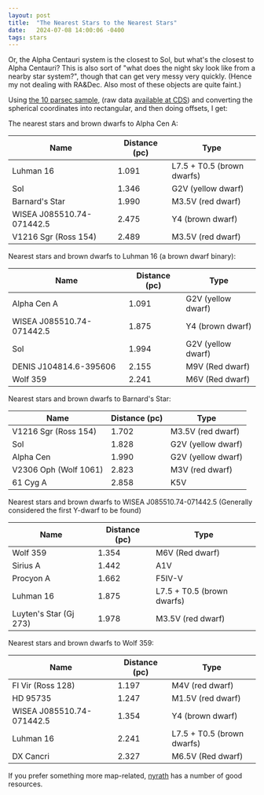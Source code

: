 ```yaml
---
layout: post
title:  "The Nearest Stars to the Nearest Stars"
date:   2024-07-08 14:00:06 -0400
tags: stars
---
```

Or, the Alpha Centauri system is the closest to Sol, but what's the closest to Alpha Centauri? This is also sort of "what does the night sky look like from a nearby star system?", though that can get very messy very quickly. (Hence my not dealing with RA&Dec. Also most of these objects are quite faint.)

Using [the 10 parsec sample](https://www.aanda.org/articles/aa/full_html/2021/06/aa40985-21/aa40985-21.html), (raw data [available at CDS](https://cdsarc.cds.unistra.fr/viz-bin/cat/J/A+A/650/A201)) and converting the spherical coordinates into rectangular, and then doing offsets, I get:

The nearest stars and brown dwarfs to Alpha Cen A:

|Name|Distance (pc)|Type|
|-|-|-|
|Luhman 16|1.091|L7.5 + T0.5 (brown dwarfs)|
|Sol|1.346|G2V (yellow dwarf)|
|Barnard's Star|1.990|M3.5V (red dwarf)|
|WISEA J085510.74-071442.5|2.475|Y4 (brown dwarf)|
|V1216 Sgr (Ross 154)|2.489|M3.5V (red dwarf)|


Nearest stars and brown dwarfs to Luhman 16 (a brown dwarf binary):

|Name|Distance (pc)|Type|
|-|-|-|
|Alpha Cen A|1.091|G2V (yellow dwarf)|
|WISEA J085510.74-071442.5|1.875|Y4 (brown dwarf)|
|Sol|1.994|G2V (yellow dwarf)|
|DENIS J104814.6-395606|2.155|M9V (Red dwarf)|
|Wolf 359|2.241|M6V (Red dwarf)|


Nearest stars and brown dwarfs to Barnard's Star:

|Name|Distance (pc)|Type|
|-|-|-|
|V1216 Sgr (Ross 154)|1.702|M3.5V (red dwarf)|
|Sol|1.828|G2V (yellow dwarf)|
|Alpha Cen|1.990|G2V (yellow dwarf)|
|V2306 Oph (Wolf 1061)|2.823|M3V (red dwarf)|
|61 Cyg A|2.858|K5V|

Nearest stars and brown dwarfs to WISEA J085510.74-071442.5 (Generally considered the first Y-dwarf to be found)

|Name|Distance (pc)|Type|
|-|-|-|
|Wolf 359|1.354|M6V (Red dwarf)|
|Sirius A|1.442|A1V|
|Procyon A|1.662|F5IV-V|
|Luhman 16|1.875|L7.5 + T0.5 (brown dwarfs)|
|Luyten's Star (Gj 273)|1.978|M3.5V (red dwarf)|

Nearest stars and brown dwarfs to Wolf 359:

|Name|Distance (pc)|Type|
|-|-|-|
|FI Vir (Ross 128)|1.197|M4V (red dwarf)|
|HD 95735|1.247|M1.5V (red dwarf)|
|WISEA J085510.74-071442.5|1.354|Y4 (brown dwarf)|
|Luhman 16|2.241|L7.5 + T0.5 (brown dwarfs)|
|DX Cancri|2.327|M6.5V (Red dwarf)|

If you prefer something more map-related, [nyrath](https://www.projectrho.com/public_html/rocket/spacemaps.php) has a number of good resources.
